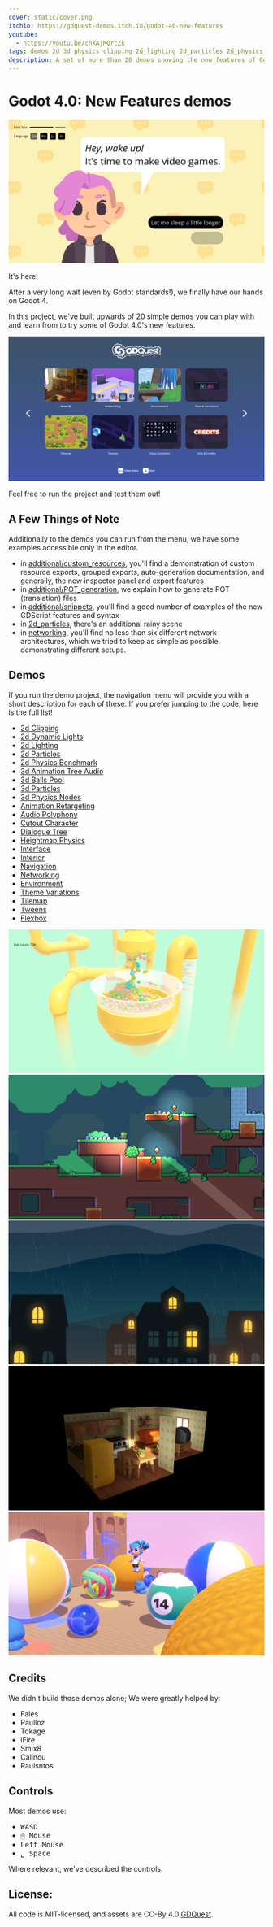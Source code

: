 ```yaml
---
cover: static/cover.png
itchio: https://gdquest-demos.itch.io/godot-40-new-features
youtube: 
  - https://youtu.be/chXAjMQrcZk
tags: demos 2d 3d physics clipping 2d_lighting 2d_particles 2d_physics audio 3d_particles 3d_physics animation audio_polyphony fonts heightmap ui voxelgi navigation networking sdfgi  tilemap tweens
description: A set of more than 20 demos showing the new features of Godot 4.0
---
```




# Godot 4.0: New Features demos

![A demo showing the new font handling: a person with a bubble that says, "hey, wake up! It's time to make video games"](static/dialogue.png)

It's here!

After a very long wait (even by Godot standards!), we finally have our hands on Godot 4.

In this project, we've built upwards of 20 simple demos you can play with and learn from to try some of Godot 4.0's new features.


![The demos navigation menu](static/navigation.png)

Feel free to run the project and test them out!


## A Few Things of Note

Additionally to the demos you can run from the menu, we have some examples accessible only in the editor.

- in [additional/custom_resources](additional/custom_resources), you'll find a demonstration of custom resource exports, grouped exports, auto-generation documentation, and generally, the new inspector panel and export features
- in [additional/POT_generation](additional/POT_generation), we explain how to generate POT (translation) files
- in [additional/snippets](additional/snippets), you'll find a good number of examples of the new GDScript features and syntax
- in [2d_particles](2d_particles), there's an additional rainy scene
- in [networking](networking), you'll find no less than six different network architectures, which we tried to keep as simple as possible, demonstrating different setups.

## Demos

If you run the demo project, the navigation menu will provide you with a short description for each of these. If you prefer jumping to the code, here is the full list!

- [2d Clipping](./2d_clipping)
- [2d Dynamic Lights](./2d_dynamic_lights)
- [2d Lighting](./2d_lighting_normal_map)
- [2d Particles](./2d_particles)
- [2d Physics Benchmark](./2d_physics_benchmark)
- [3d Animation Tree Audio](./3d_animation_tree_audio)
- [3d Balls Pool](./3d_balls_pool)
- [3d Particles](./3d_particles)
- [3d Physics Nodes](./3d_physics_nodes)
- [Animation Retargeting](./animation_retargeting)
- [Audio Polyphony](./audio_polyphony)
- [Cutout Character](./cutout_character)
- [Dialogue Tree](./dialogue_tree)
- [Heightmap Physics](./heightmap_physics)
- [Interface](./interface)
- [Interior](interior-./diorama)
- [Navigation](./navigation)
- [Networking](./networking)
- [Environment](./outdoor_environment)
- [Theme Variations](./theme_variations)
- [Tilemap](./tilemap)
- [Tweens](./tweens)
- [Flexbox](./ui_flexbox)


![A demo showing the new physics benchmark: A pool of balls](static/ball_pool.png)
![A demo showing the new dynamic 2D lights](static/lights.png)
![A demo showing the new 2D particles: a rainy night scene](static/rainy_night.png)
![A demo showing the new light handling with voxels](static/voxel.png)
![A demo showing the new physics: an area with balls that can bounce around](static/balls.png)

## Credits

We didn't build those demos alone; We were greatly helped by:

- Fales
- Paulloz
- Tokage
- iFire
- Smix8
- Calinou
- Raulsntos

## Controls

Most demos use:

- <kbd>W</kbd><kbd>A</kbd><kbd>S</kbd><kbd>D</kbd>
- <kbd>🖱 Mouse</kbd>
- <kbd>Left Mouse</kbd>
- <kbd>␣ Space</kbd>

Where relevant, we've described the controls.

## License:

All code is MIT-licensed, and assets are CC-By 4.0 [GDQuest](https://www.gdquest.com/).